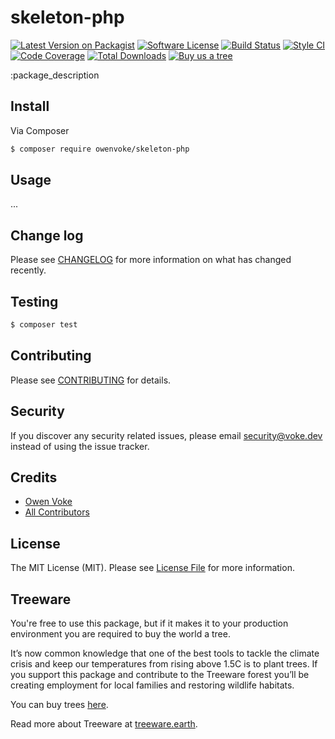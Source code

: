 # skeleton-php

[![Latest Version on Packagist][ico-version]][link-packagist]
[![Software License][ico-license]](LICENSE.md)
[![Build Status][ico-github-actions]][link-github-actions]
[![Style CI][ico-styleci]][link-styleci]
[![Code Coverage][ico-code-coverage]][link-code-coverage]
[![Total Downloads][ico-downloads]][link-downloads]
[![Buy us a tree][ico-treeware-gifting]][link-treeware-gifting]

:package_description

## Install

Via Composer

```bash
$ composer require owenvoke/skeleton-php
```

## Usage

...

## Change log

Please see [CHANGELOG](CHANGELOG.md) for more information on what has changed recently.

## Testing

```bash
$ composer test
```

## Contributing

Please see [CONTRIBUTING](.github/CONTRIBUTING.md) for details.

## Security

If you discover any security related issues, please email security@voke.dev instead of using the issue tracker.

## Credits

- [Owen Voke][link-author]
- [All Contributors][link-contributors]

## License

The MIT License (MIT). Please see [License File](LICENSE.md) for more information.

## Treeware

You're free to use this package, but if it makes it to your production environment you are required to buy the world a tree.

It’s now common knowledge that one of the best tools to tackle the climate crisis and keep our temperatures from rising above 1.5C is to plant trees. If you support this package and contribute to the Treeware forest you’ll be creating employment for local families and restoring wildlife habitats.

You can buy trees [here][link-treeware-gifting].

Read more about Treeware at [treeware.earth][link-treeware].

[ico-version]: https://img.shields.io/packagist/v/owenvoke/skeleton-php.svg?style=flat-square
[ico-license]: https://img.shields.io/badge/license-MIT-brightgreen.svg?style=flat-square
[ico-github-actions]: https://img.shields.io/github/workflow/status/owenvoke/skeleton-php/CI.svg?style=flat-square
[ico-styleci]: https://styleci.io/repos/:styleci/shield
[ico-code-coverage]: https://img.shields.io/codecov/c/github/owenvoke/skeleton-php.svg?style=flat-square
[ico-downloads]: https://img.shields.io/packagist/dt/owenvoke/skeleton-php.svg?style=flat-square
[ico-treeware-gifting]: https://img.shields.io/badge/Treeware-%F0%9F%8C%B3-lightgreen?style=flat-square

[link-packagist]: https://packagist.org/packages/owenvoke/skeleton-php
[link-github-actions]: https://github.com/owenvoke/skeleton-php/actions
[link-styleci]: https://styleci.io/repos/:styleci
[link-code-coverage]: https://codecov.io/gh/owenvoke/skeleton-php
[link-downloads]: https://packagist.org/packages/owenvoke/skeleton-php
[link-treeware]: https://treeware.earth
[link-treeware-gifting]: https://ecologi.com/owenvoke?gift-trees
[link-author]: https://github.com/owenvoke
[link-contributors]: ../../contributors
